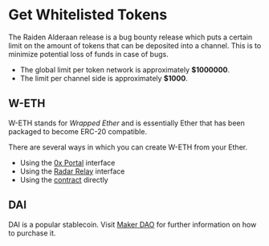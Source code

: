 # Get Whitelisted Tokens

The Raiden Alderaan release is a bug bounty release which puts a certain limit on the amount of tokens that can be deposited into a channel. This is to minimize potential loss of funds in case of bugs.

* The global limit per token network is approximately **$1000000**.
* The limit per channel side is approximately **$1000**.

## W-ETH

W-ETH stands for _Wrapped Ether_ and is essentially Ether that has been packaged to become ERC-20 compatible.

There are several ways in which you can create W-ETH from your Ether.

* Using the [0x Portal](https://0x.org/portal/) interface
* Using the [Radar Relay](https://relay.radar.tech/) interface
* Using the [contract](https://etherscan.io/address/0xc02aaa39b223fe8d0a0e5c4f27ead9083c756cc2#code) directly

## DAI

DAI is a popular stablecoin. Visit [Maker DAO](https://makerdao.com/en/) for further information on how to purchase it.

